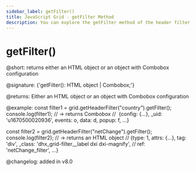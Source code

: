 ```yaml
---
sidebar_label: getFilter()
title: JavaScript Grid - getFilter Method 
description: You can explore the getFilter method of the header filter of Grid in the documentation of the DHTMLX JavaScript UI library. Browse developer guides and API reference, try out code examples and live demos, and download a free 30-day evaluation version of DHTMLX Suite.
---
```


# getFilter()

@short: returns either an HTML object or an object with Combobox configuration

@signature: {'getFilter(): HTML object | Combobox;'}

@returns:
Either an HTML object or an object with Combobox configuration

@example:
const filter1 = grid.getHeaderFilter("country").getFilter();
console.log(filter1);
// -> returns Combobox
//  {config: {…}, _uid: 'u1670500020936', events: o, data: d, popup: f, …}


const filter2 = grid.getHeaderFilter("netChange").getFilter();
console.log(filter2);
// -> returns an HTML object
// {type: 1, attrs: {…}, tag: 'div', _class: 'dhx_grid-filter__label dxi dxi-magnify', 
// ref: 'netChange_filter', …}

@changelog:
added in v8.0